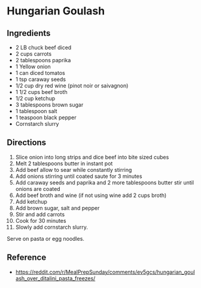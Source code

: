 # Hungarian Goulash

## Ingredients
* 2 LB chuck beef diced
* 2 cups carrots
* 2 tablespoons paprika
* 1 Yellow onion
* 1 can diced tomatos
* 1 tsp caraway seeds
* 1/2 cup dry red wine (pinot noir or saivagnon)
* 1 1/2 cups beef broth
* 1/2 cup ketchup
* 3 tablespoons brown sugar
* 1 tablespoon salt
* 1 teaspoon black pepper
* Cornstarch slurry

## Directions
1. Slice onion into long strips and dice beef into bite sized cubes
2. Melt 2 tablespoons butter in instant pot
3. Add beef allow to sear while constantly stirring
4. Add onions stirring until coated saute for 3 minutes
5. Add caraway seeds and paprika and 2 more tablespoons butter stir until onions are coated
6. Add beef broth and wine (if not using wine add 2 cups broth)
7. Add ketchup
8. Add brown sugar, salt and pepper
9. Stir and add carrots
10. Cook for 30 minutes
11. Slowly add cornstarch slurry.

Serve on pasta or egg noodles.

## Reference
* <https://reddit.com/r/MealPrepSunday/comments/ev5gcs/hungarian_goulash_over_ditalini_pasta_freezes/>

